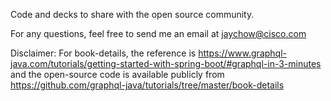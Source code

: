 Code and decks to share with the open source community.

For any questions, feel free to send me an email at jaychow@cisco.com

Disclaimer:
For book-details, the reference is https://www.graphql-java.com/tutorials/getting-started-with-spring-boot/#graphql-in-3-minutes
   and the open-source code is available publicly from https://github.com/graphql-java/tutorials/tree/master/book-details
